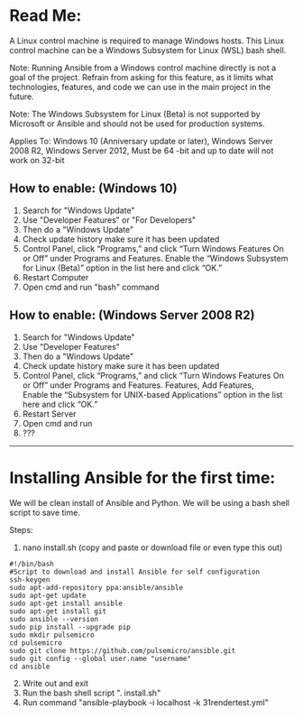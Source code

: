  # Read Me:

A Linux control machine is required to manage Windows hosts. This Linux control machine can be a Windows Subsystem for Linux (WSL) bash shell.

Note: Running Ansible from a Windows control machine directly is not a goal of the project. Refrain from asking for this feature, as it limits what technologies, features, and code we can use in the main project in the future.

Note: The Windows Subsystem for Linux (Beta) is not supported by Microsoft or Ansible and should not be used for production systems.

Applies To: Windows 10 (Anniversary update or later), Windows Server 2008 R2, Windows Server 2012, Must be 64 -bit and up to date will not work on 32-bit

## How to enable: (Windows 10)
1. Search for "Windows Update"
2. Use "Developer Features" or "For Developers"
3. Then do a "Windows Update"
4. Check update history make sure it has been updated
5. Control Panel, click “Programs,” and click “Turn Windows Features On or Off” under Programs and Features. Enable the “Windows Subsystem for Linux (Beta)” option in the list here and click “OK.”
6. Restart Computer
7. Open cmd and run "bash" command


## How to enable: (Windows Server 2008 R2)
1. Search for "Windows Update"
2. Use "Developer Features"
3. Then do a "Windows Update"
4. Check update history make sure it has been updated
5. Control Panel, click “Programs,” and click “Turn Windows Features On or Off” under Programs and Features. Features, Add Features, Enable the “Subsystem for UNIX-based Applications” option in the list here and click “OK.”
6. Restart Server
7. Open cmd and run
8. ???


-------------------------------------------------------------------------------------------------

# Installing Ansible for the first time:

We will be clean install of Ansible and Python. We will be using a bash shell script to save time.

Steps:

1. nano install.sh (copy and paste or download file or even type this out) 
```
#!/bin/bash
#Script to download and install Ansible for self configuration
ssh-keygen
sudo apt-add-repository ppa:ansible/ansible
sudo apt-get update
sudo apt-get install ansible
sudo apt-get install git
sudo ansible --version
sudo pip install --upgrade pip
sudo mkdir pulsemicro
cd pulsemicro
sudo git clone https://github.com/pulsemicro/ansible.git
sudo git config --global user.name "username"
cd ansible
```
2. Write out and exit
3. Run the bash shell script ". install.sh"
4. Run command "ansible-playbook -i localhost -k 31rendertest.yml"

